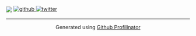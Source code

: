 <img src="https://github-readme-stats.vercel.app/api?username=Ein-Tim&show_icons=true&count_private=true&hide_border=true" align="center" />  

<a href="https://github.com/Ein-Tim" target="_blank">
<img src=https://img.shields.io/badge/github-%2324292e.svg?&style=for-the-badge&logo=github&logoColor=white alt=github style="margin-bottom: 5px;" />
</a>
<a href="https://twitter.com/EinTim2" target="_blank">
<img src=https://img.shields.io/badge/twitter-%2300acee.svg?&style=for-the-badge&logo=twitter&logoColor=white alt=twitter style="margin-bottom: 5px;" />
</a>



<br />

----
<div align="center">Generated using <a href="https://profilinator.rishav.dev/" target="_blank">Github Profilinator</a></div>
